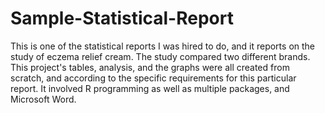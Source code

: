 # Sample-Statistical-Report
This is one of the statistical reports I was hired to do, and it reports on the study of eczema relief cream. The study compared two different brands. This project's tables, analysis, and the graphs were all created from scratch, and according to the specific requirements for this particular report. It involved R programming as well as multiple packages, and Microsoft Word. 
